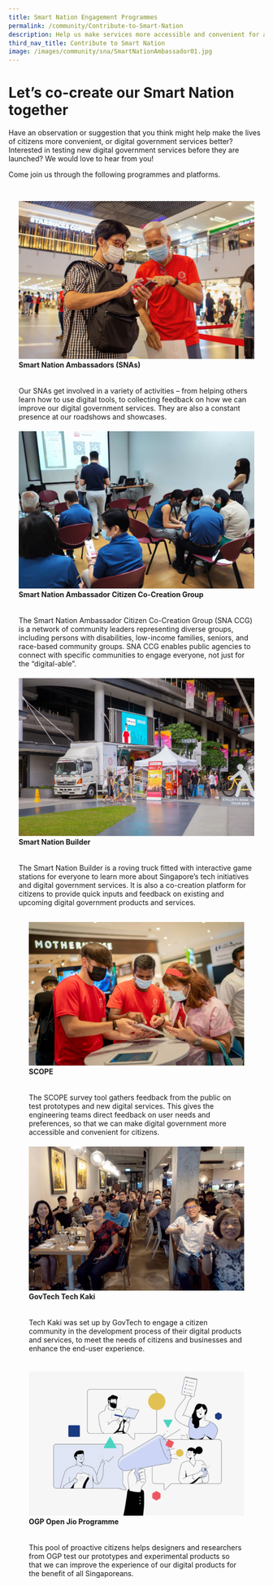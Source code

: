 ```yaml
---
title: Smart Nation Engagement Programmes
permalink: /community/Contribute-to-Smart-Nation
description: Help us make services more accessible and convenient for all Singaporeans.
third_nav_title: Contribute to Smart Nation
image: /images/community/sna/SmartNationAmbassador01.jpg
---
```

# Let’s co-create our Smart Nation together

Have an observation or suggestion that you think might help make the lives of citizens more convenient, or digital government services better? Interested in testing new digital government services before they are launched? We would love to hear from you! 

Come join us through the following programmes and platforms.

<div class="row" style="padding: 20px 0px 0px 0px;">

<div class="col" style="padding: 10px 20px 10px 20px;">
<a href="/community/smart-nation-ambassadors"><img src="/images/community/sna/SmartNationAmbassador07.jpeg" alt="Smart Nation Ambassadors (SNAs"></a><br><div class="header"><b>Smart Nation Ambassadors (SNAs)</b></div><br><br>Our SNAs get involved in a variety of activities – from helping others learn how to use digital tools, to collecting feedback on how we can  improve our digital government services. They are also a constant presence at our roadshows and showcases.
	<br></div>
	
<div class="col" style="padding: 10px 20px 10px 20px;">
<a href="/community/snaccg"><img src="/images/community/CCG/SNACCG_01.jpeg" alt="Smart Nation Ambassador Citizen Co-Creation Group (SNA CCG)"></a><br><div class="header"><b>Smart Nation Ambassador Citizen Co-Creation Group</b></div><br><br>The Smart Nation Ambassador Citizen Co-Creation Group (SNA CCG) is a network of community leaders representing diverse groups, including persons with disabilities, low-income families, seniors, and race-based community groups. SNA CCG enables public agencies to connect with specific communities to engage everyone, not just for the “digital-able”.
	<br></div>

<div class="col" style="padding: 10px 20px 10px 20px;">
<a href="/community/showcases/builder"><img src="/images/community/builder/Smart_Nation_Builder_25.jpeg" alt="Smart Nation Builder" alt="Smart Nation Builder"></a><br><div class="header"><b>Smart Nation Builder</b></div><br><br>The Smart Nation Builder is a roving truck fitted with interactive game stations for everyone to learn more about Singapore’s tech initiatives and digital government services. It is also a co-creation platform for citizens to provide quick inputs and feedback on existing and upcoming digital government products and services.
<br></div>

</div>

<div class="row" style="padding: 10px 20px 10px 20px;">

<div class="col" style="padding: 10px 20px 10px 20px;">
<a href="/community/SCOPE"><img src="/images/community/sna/SmartNationAmbassador01.jpg" alt="Smart Nation Co-creating with Our People Everywhere (SCOPE)"></a><br><div class="header"><b>SCOPE</b></div><br><br>The SCOPE survey tool gathers feedback from the public on test prototypes and new digital services. This gives the engineering teams direct feedback on user needs and preferences, so that we can make digital government more accessible and convenient for citizens.
	<br></div>

<div class="col" style="padding: 10px 20px 10px 20px;">
<a href="/community/techkaki"><img src="/images/community/TechKaki/TechKaki_01.jpeg" alt="GovTech Tech Kaki"></a><br><div class="header"><b>GovTech Tech Kaki</b></div><br><div class="para"><br>Tech Kaki was set up by GovTech to engage a citizen community in the development process of their digital products and services, to meet the needs of citizens and businesses and enhance the end-user experience.</div>
	<br></div>
	
<div class="col" style="padding: 10px 20px 10px 20px;">
<a href="/community/openjio"><img src="/images/community/OpenJio/OpenJio_01.jpeg" alt="OGP Open Jio Programme" alt="OGP Open Jio Programme"></a><br><div class="header"><b>OGP Open Jio Programme</b></div><br><br>This pool of proactive citizens helps designers and researchers from OGP test our prototypes and experimental products so that we can improve the experience of our digital products for the benefit of all Singaporeans.
	<br></div>
	
</div>